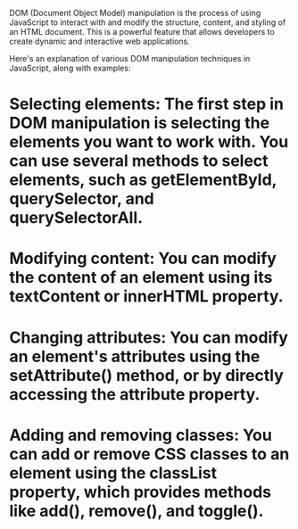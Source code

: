 DOM (Document Object Model) manipulation is the process of using JavaScript to interact with and modify the structure, content, and styling of an HTML document. This is a powerful feature that allows developers to create dynamic and interactive web applications.

Here's an explanation of various DOM manipulation techniques in JavaScript, along with examples:

# Selecting elements: The first step in DOM manipulation is selecting the elements you want to work with. You can use several methods to select elements, such as getElementById, querySelector, and querySelectorAll.

# Modifying content: You can modify the content of an element using its textContent or innerHTML property.

# Changing attributes: You can modify an element's attributes using the setAttribute() method, or by directly accessing the attribute property.

# Adding and removing classes: You can add or remove CSS classes to an element using the classList property, which provides methods like add(), remove(), and toggle().